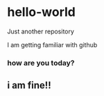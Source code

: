 # hello-world
Just another repository  

I am getting familiar with github  

### how are you today?

## i am fine!! 
